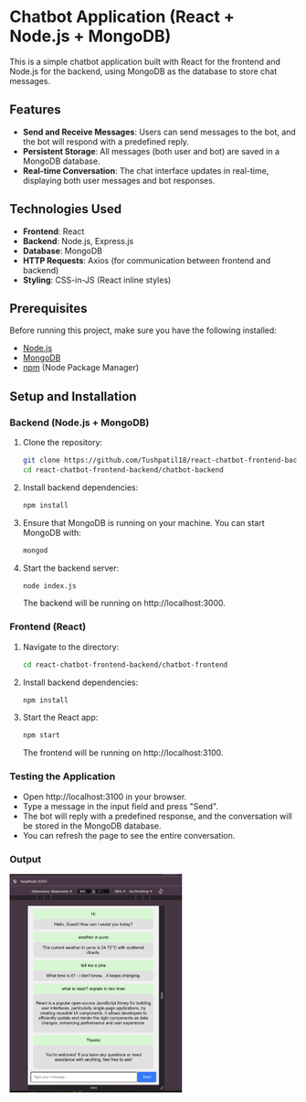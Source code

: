 # Chatbot Application (React + Node.js + MongoDB)

This is a simple chatbot application built with React for the frontend and Node.js for the backend, using MongoDB as the database to store chat messages.

## Features

- **Send and Receive Messages**: Users can send messages to the bot, and the bot will respond with a predefined reply.
- **Persistent Storage**: All messages (both user and bot) are saved in a MongoDB database.
- **Real-time Conversation**: The chat interface updates in real-time, displaying both user messages and bot responses.

## Technologies Used

- **Frontend**: React
- **Backend**: Node.js, Express.js
- **Database**: MongoDB
- **HTTP Requests**: Axios (for communication between frontend and backend)
- **Styling**: CSS-in-JS (React inline styles)

## Prerequisites

Before running this project, make sure you have the following installed:

- [Node.js](https://nodejs.org/en/download/)
- [MongoDB](https://www.mongodb.com/try/download/community)
- [npm](https://www.npmjs.com/get-npm) (Node Package Manager)

## Setup and Installation

### Backend (Node.js + MongoDB)

1. Clone the repository:

   ```bash
   git clone https://github.com/Tushpatil18/react-chatbot-frontend-backend.git
   cd react-chatbot-frontend-backend/chatbot-backend

   ```

2. Install backend dependencies:

   ```bash
   npm install

   ```

3. Ensure that MongoDB is running on your machine. You can start MongoDB with:

   ```bash
   mongod

   ```

4. Start the backend server:

   ```bash
   node index.js
   ```

   The backend will be running on http://localhost:3000.

### Frontend (React)

1. Navigate to the directory:

   ```bash
   cd react-chatbot-frontend-backend/chatbot-frontend

   ```

2. Install backend dependencies:

   ```bash
   npm install

   ```

3. Start the React app:

   ```bash
   npm start
   ```

   The frontend will be running on http://localhost:3100.

### Testing the Application

- Open http://localhost:3100 in your browser.
- Type a message in the input field and press "Send".
- The bot will reply with a predefined response, and the conversation will be stored in the MongoDB database.
- You can refresh the page to see the entire conversation.

### Output

<img src="output.png" width="60%"/>
